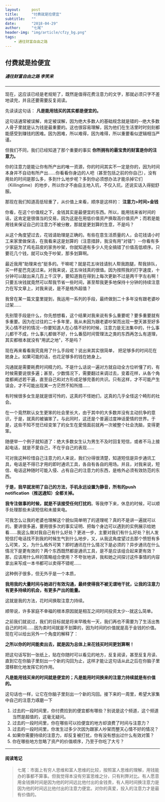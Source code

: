 ```yaml
---
layout:     post
title:      "付费就是捡便宜"
subtitle:   ""
date:       "2018-04-29"
author:     "七尾"
header-img: "img/article/cfzy_bg.png"
tags:
    - 通往财富自由之路
---
```


## 付费就是捡便宜
##### 通往财富自由之路 李笑来

-------

现在，这应该已经是老规矩了，既然是值得花费注意力的文字，那就必须只字不差地读完，并且还要需要反复阅读。

先读读这句话：
**凡是能用钱买的其实都是便宜的。**

这句话通常被误解，肯定被误解，因为绝大多数人的基础规念就是错的--绝大多数人骨子里就是认为钱是最重要的。这也很容易理解，因为他们在生活里时时刻刻都能感受到赚钱的困难。因为困难，所以难得，因为难得，所以重要看似逻辑相当严谨。

但我们不同，我们已经知道了那个重要的事实
**你所拥有的最宝贵的财富是你的注意力。**

你的注意力是能让你有所产出的唯一资源，你的时间其实不一定是你的，因为时间本身并不自动有所产出......你看看你身边的人吧（甚至包括之前的你自己），没有用处的时间是那么多，多到什么地步呢？多到你必须想办法才能杀掉它们（Killingtime）的地步，所以你才不由自主地入坑，不仅入坑，还说实话入得挺舒服。

那现在我们知道高低轻重了，从价值上来看，顺序是这样的：
**注意力>时间>金钱**

你看，在这个价值规之下，金钱其实是最便宜的东西。所以，能用钱来省时间的话，这肯定是很值当的交易，因为这是在用低价值资产换取高价值资产；而若是能用钱来保证自己的注意力不被分散，那就是更划算的生意，不是吗？

从这个角度望过去，花钱请助理是正确的。有些在意生活质量的人，会花钱请小时工来家里做保洁，在我看来这是划算的（注意措辞，我没有用"对错"）--你看有多少家庭为了鸡毛蒜皮的家务吵架，你就知道有多少人完全搞错了价值高低顺序。只要花几个钱，就可以免于吵架，那多划算啊。

最近我用"助理来也"挺多的。干嘛呢？就是花五块钱请别人帮我跑腿，帮我排队，买一杯星巴克送过来。对我来说，这五块钱真的很值。因为按照我的打字速度，十分钟可以敲出来几百上千汉字，要知道我在得到上每次更新不过是两千字左右啊！只要五块钱就竟然可以帮我节省一些时间，甚至帮我更多地保持十分钟的持续注意力在写文章上，对我来说，是不是格外超值？

我曾在某一篇文童里提到，我运用一系列的手段，最终做到二十多年没有跟老婆吵过架......

先别管手段是什么，你先想想看，这个结果对我来说有多么重要呢？要多重要就有多重要。因为在过往的二十多年里，我从未因为跟老婆吵架而出现一整天甚至好多天心情不好的情况--你要知道人在心情不好的时候，注意力是无法集中的，什么事儿都干不成，什么事儿都做不好，什么番茄时间管理法之类的东西再怎么有道理，其实都根本就没有“用武之地"，不是吗？

现在再来看看我究竟用了什么手段呢？说出来其实很简单，
把足够多的时间花在她身上。如果可能的话，也花足够多的钱在她身上。

沟通就是需要耗费时间精力的。不是什么话说一遍对方就自动全方位听懂了的，有时候需要说很多遍；甚至，少数情况下，需要翻过来调过去，变着花样，从各个角度都阐述若干遍，直至自己和对方形成足够完善的共识。只有这样，才不可能产生误会，才不可能出现某一方茫然不知所措......

有时候很多女生是就是很可怜的，这真的不怪她们，这真的几乎全怪这个畸形的社会。

在一个竟然默认女生更笨的社会里长大，由于其中的大多数并没有主动抗争的意识，于是，就真的被骗笨了。与此同时，这还是个普遍过度神话愛情的世界。于是，这些不知不觉已经变笨了的女生在愛情面前就再一次被整个社会洗脑，变得更笨。

随便举一个例子就知道了：绝大多数女生认为男生不及时回复短信，或者不马上接起电话，就是不愛自己，不在乎自己的表现......

可对我这种珍惜自己注意力的人来说，我们分得很清楚，知道短信是异步通讯工具，电话是不得已才用的即时通讯工具，各自有各自的用场。并且，对我来说，短信、电话这种随时可能入侵、占有自己的注意力的东西，是格外必须有效防范的东西。

**于是，我早就发明了自己的方法，手机永远设置为静音，所有的push notification（推送通知）全都关掉。**

**我专注做事的时候，就是不该接受任何打扰的**。等我停下来，休息的时候，可以顺手处理那些未读短信和未接来电。

可我怎么让我的老婆也理解这个貌似简单明了的道理呢？真的不是讲一遍就可以的。要讲很多遍，要用很多次的事实证明、把每个身边可以遇到的实例展示给她看......我这么做对我自己有什么好处？更进一步，主要对我们有什么好处？别人发短信打电话找不到我的时候生气到什么地步，又，从我这角度望过去那个愤怒有多么可笑，又，为什么格外可笑？即时通讯在什么情况下是必须的？异步通讯在什么情况下是更有效的？两个东西既然都是通讯工具，是不是应该组合起来更有效？那，应该用什么样的策略组合使用？不夸张地讲，我和她之间探讨这件事情的内容拿出来写成一本书都可以卖得不错呢......

这种例子很多，但无外乎是一个本质，

**我用我的大量时间与她进行有效沟通，最终使得我不被无谓地干扰，让我的注意力有更多持续的机会，有更多产出的能量。**

这就是我的方法，花时间换取注意力持续。

顺带说，许多家庭不幸福的根本原因就是相互之间时间投资太少--就这么简单。

之前我们就说过，我们的目标就是将来早晚有一天，我们再也不需要为了生活出售自己的时间......因为卖时间就是不划算的，因为时间的价值就是高于金钱的价值。现在可以给出另外一个角度的解释了：

**之所以你的时间能卖出去，就是因为总体上来花钱买时间更划算啊！**

把这句话写到一张纸上，贴在你随时可以看见的地方，反复阅读，甚至反复月读、直到它在你脑子里刻出一个新的沟回为止，这样才能让这句话从此之后在你脑子里潜移默化地发挥它的作用。

**凡是能用钱买来的时间就是便宜的；凡是能用时间换来的注意力持续就是有价值的。**

这句话也一样，让它在你脑子里刻出一个新的沟回。接下来的一周里，希望大家集中自己的注意力琢磨一下

1. 过去的一段时间里，你付费捡到的便宜都有哪些？别说是这个频道，这个频道当然是超值的，这毫无疑问。
2. 过去的一段时间里，你在哪些可以捡便宜的地方却浪费了时间与注意力？
3. 过去的一段时间里，你发生过多少次因为跟家人吵架而整天心情不好的情况？
4. 如果你需要持续的注意力，却反复被打扰，你有没有想出过什么有效对策？
5. 你在哪些地方忽略了资产的价值顺序，乃至于你吃了大亏？

-------

#### 阅读笔记
> 七尾：市面上有穷人思维和富人思维的比较，按照富人思维的理解，用钱能办的事都不算事。但我觉得本没有穷富思维之分，只有利弊对比。有人愿意用金钱换时间是因为他的时间远比他付出的金钱贵，有人用时间换注意力是因为他的时间远比他付出的注意力便宜。对你的真爱，投入的注意力才是最有价值的。


